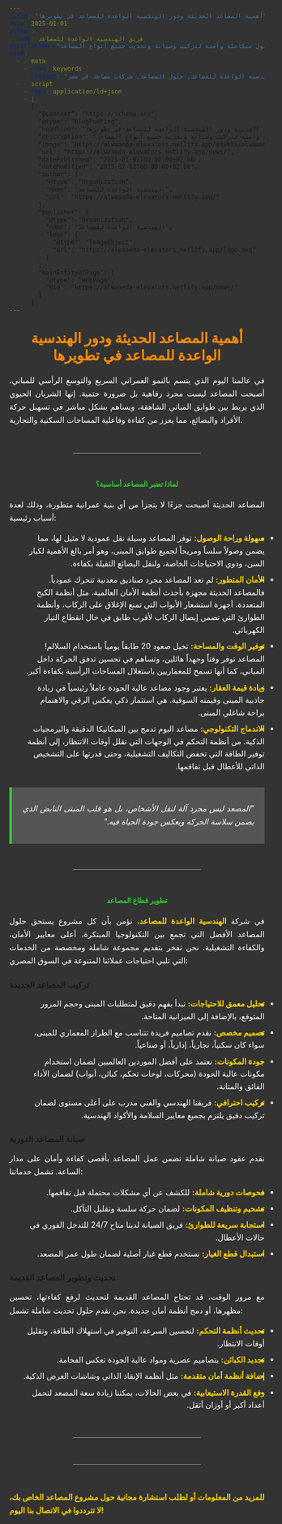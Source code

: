 ```yaml
---
title: "أهمية المصاعد الحديثة ودور الهندسية الواعدة للمصاعد في تطويرها"
date: 2025-01-01
author:
  name: فريق الهندسية الواعدة للمصاعد
description: "تعرف على الدور المحوري للمصاعد الحديثة في حياتنا اليومية وكيف تساهم شركة الهندسية الواعدة للمصاعد في توفير حلول متكاملة وآمنة لتركيب وصيانة وتحديث جميع أنواع المصاعد."
head:
  - - meta
    - name: keywords
      content: "أهمية المصاعد, مصاعد حديثة, مصاعد آمنة, تركيب مصاعد, صيانة مصاعد, تحديث مصاعد, تكنولوجيا المصاعد, الهندسية الواعدة للمصاعد, حلول المصاعد, شركات مصاعد في مصر"
  - - script
    - type: application/ld+json
    - |
      {
        "@context": "https://schema.org",
        "@type": "BlogPosting",
        "headline": "أهمية المصاعد الحديثة ودور الهندسية الواعدة للمصاعد في تطويرها",
        "description": "تعرف على الدور المحوري للمصاعد الحديثة في حياتنا اليومية وكيف تساهم شركة الهندسية الواعدة للمصاعد في توفير حلول متكاملة وآمنة لتركيب وصيانة وتحديث جميع أنواع المصاعد.",
        "image": "https://alwaaeda-elevators.netlify.app/assets/alwaaeda-og-image.jpg",
        "url": "https://alwaaeda-elevators.netlify.app/news/",
        "datePublished": "2025-01-01T00:00:00+02:00",
        "dateModified": "2025-07-12T00:00:00+02:00",
        "author": {
          "@type": "Organization",
          "name": "الهندسية الواعدة للمصاعد",
          "url": "https://alwaaeda-elevators.netlify.app/"
        },
        "publisher": {
          "@type": "Organization",
          "name": "الهندسية الواعدة للمصاعد",
          "logo": {
            "@type": "ImageObject",
            "url": "https://alwaaeda-elevators.netlify.app/logo.svg"
          }
        },
        "mainEntityOfPage": {
          "@type": "WebPage",
          "@id": "https://alwaaeda-elevators.netlify.app/news/"
        }
      }
---
```


<style>
/* هذا الكود سيتم تطبيقه على هذه الصفحة فقط */

/* تغيير لون الخلفية الأساسي للصفحة */
body, html {
    background-color: #333; /* خلفية داكنة لتناسب النص الأبيض */
}
/* .page هو عادة العنصر الذي يغلف محتوى الصفحة في Vuepress */
.page { 
    background-color: #333 !important; /* لضمان أن خلفية الصفحة داكنة */
}

/* تنسيق العنوان الرئيسي */
h1 {
  text-align: center;
  font-size: 2em; /* زيادة حجم الخط قليلاً */
  color: #FF8C00; /* لون برتقالي واضح للعناوين */
  margin-top: 30px;
  margin-bottom: 20px;
}

/* تنسيق العناوين الفرعية (H2) */
h2 {
  text-align: center;
  font-size: 1em; /* زيادة حجم الخط قليلاً */
  color: #32CD32; /* لون أخضر ليموني للتميز */
  margin-top: 40px;
  margin-bottom: 20px;
}

/* تنسيق الفقرات العامة */
p {
  font-size: 1.1em; /* حجم خط أكبر للفقرات */
  line-height: 1.7; /* لتحسين قراءة النص */
  color: #FFFFFF; /* لون أبيض للنص */
  text-align: justify; /* محاذاة النص للطرفين */
  margin-bottom: 1em;
}

/* تنسيق القوائم (النقاط والأرقام) */
ul, ol {
  font-size: 1.1em; /* حجم خط أكبر لعناصر القائمة */
  line-height: 1.6;
  color: #FFFFFF; /* لون أبيض لعناصر القائمة */
  margin-bottom: 1em;
  padding-left: 25px; /* مسافة بادئة للقوائم */
}

/* تنسيق عناصر القائمة */
ul li, ol li {
  margin-bottom: 0.5em;
  text-align: right; /* محاذاة النص داخل القوائم لليمين */
  direction: rtl; /* اتجاه النص من اليمين لليسار */
}
/* لون نقطة القائمة (bullet) */
ul li::before {
  content: '•'; /* استخدام نقطة بدلاً من الدائرة الافتراضية */
  color: #FFD700; /* لون ذهبي لنقطة القائمة */
  display: inline-block;
  width: 1em;
  margin-left: -1em; /* لتعويض البادينج */
  text-align: right; /* لمحاذاة النقطة لليمين */
}


/* لتحسين مظهر الخط الفاصل (---) */
hr {
  border: none;
  border-top: 2px solid #6c757d; /* خط رمادي أثقل قليلاً */
  margin: 50px auto; /* توسيط الخط مع مسافة أكبر */
  width: 50%; /* عرض الخط 50% فقط */
}

/* تنسيق النص البارز (Bold) */
strong {
  color: #FFD700; /* لون ذهبي للنص البارز */
}

/* تعديل عرض المحتوى لجعله في المنتصف قدر الإمكان */
/* .content__default هو العنصر الذي يغلف محتوى Markdown في Vuepress */
.content__default {
  max-width: 800px; /* تحديد أقصى عرض للمحتوى */
  margin: 0 auto; /* لتوسيط المحتوى */
  padding: 0 20px; /* بادينج جانبي للمسافة عن الحواف */
  background-color: #444; /* خلفية أغمق قليلاً للمحتوى لتباين أفضل مع الخلفية العامة */
  border-radius: 8px;
  padding-top: 30px;
  padding-bottom: 30px;
  box-shadow: 0 4px 15px rgba(0, 0, 0, 0.2);
}

/* تنسيق الروابط داخل محتوى المقال فقط */
.content__default a {
  color: #FFD700; /* لون ذهبي للروابط داخل المقال */
  text-decoration: none; /* إزالة الخط السفلي الافتراضي */
  border-bottom: 1px dashed #FFD700; /* إضافة خط سفلي متقطع */
  transition: color 0.3s ease, border-color 0.3s ease;
  pointer-events: auto; /* التأكد من أنها قابلة للنقر */
}

.content__default a:hover {
  color: #FFA500; /* لون برتقالي أغمق عند التحويم */
  border-bottom: 1px solid #FFA500; /* خط سفلي صلب عند التحويم */
}

/* تنسيق الاقتباسات (Blockquotes) */
blockquote {
  background-color: #555; /* خلفية أغمق قليلاً للاقتباس */
  border-left: 5px solid #32CD32; /* خط أخضر على اليسار */
  margin: 2em 0;
  padding: 1em 1.5em;
  font-style: italic;
  color: #f0f0f0; /* لون أفتح قليلاً للنص في الاقتباس */
  text-align: right; /* محاذاة النص داخل الاقتباس لليمين */
  direction: rtl; /* اتجاه النص من اليمين لليسار */
}

/* تعديلات للعرض على الشاشات الأصغر */
@media (max-width: 768px) {
  h1 {
    font-size: 2em;
  }
  h2 {
    font-size: 1.5em;
  }
  p, ul, ol, blockquote {
    font-size: 1em;
  }
  .content__default {
    padding: 20px 15px;
  }
}

@media (max-width: 480px) {
  h1 {
    font-size: 1.8em;
  }
  h2 {
    font-size: 1.3em;
  }
  p, ul, ol, blockquote {
    font-size: 0.95em;
  }
  hr {
    width: 70%;
  }
}

</style>

# أهمية المصاعد الحديثة ودور الهندسية الواعدة للمصاعد في تطويرها

في عالمنا اليوم الذي يتسم بالنمو العمراني السريع والتوسع الرأسي للمباني، أصبحت المصاعد ليست مجرد رفاهية بل ضرورة حتمية. إنها الشريان الحيوي الذي يربط بين طوابق المباني الشاهقة، ويساهم بشكل مباشر في تسهيل حركة الأفراد والبضائع، مما يعزز من كفاءة وفاعلية المساحات السكنية والتجارية.

---

## لماذا تعتبر المصاعد  أساسية؟

المصاعد الحديثة أصبحت جزءًا لا يتجزأ من أي بنية عمرانية متطورة، وذلك لعدة أسباب رئيسية:

* **سهولة وراحة الوصول:** توفر المصاعد وسيلة نقل عمودية لا مثيل لها، مما يضمن وصولاً سلساً ومريحاً لجميع طوابق المبنى، وهو أمر بالغ الأهمية لكبار السن، وذوي الاحتياجات الخاصة، ولنقل البضائع الثقيلة بكفاءة.
* **الأمان المتطور:** لم تعد المصاعد مجرد صناديق معدنية تتحرك عمودياً. فالمصاعد الحديثة مجهزة بأحدث أنظمة الأمان العالمية، مثل أنظمة الكبح المتعددة، أجهزة استشعار الأبواب التي تمنع الإغلاق على الركاب، وأنظمة الطوارئ التي تضمن إيصال الركاب لأقرب طابق في حال انقطاع التيار الكهربائي.
* **توفير الوقت والمساحة:** تخيل صعود 20 طابقاً يومياً باستخدام السلالم! المصاعد توفر وقتاً وجهداً هائلين، وتساهم في تحسين تدفق الحركة داخل المباني، كما أنها تسمح للمعماريين باستغلال المساحات الرأسية بكفاءة أكبر.
* **زيادة قيمة العقار:** يعتبر وجود مصاعد عالية الجودة عاملاً رئيسياً في زيادة جاذبية المبنى وقيمته السوقية. هي استثمار ذكي يعكس الرقي والاهتمام براحة شاغلي المبنى.
* **الاندماج التكنولوجي:** مصاعد اليوم تدمج بين الميكانيكا الدقيقة والبرمجيات الذكية. من أنظمة التحكم في الوجهات التي تقلل أوقات الانتظار، إلى أنظمة توفير الطاقة التي تخفض التكاليف التشغيلية، وحتى قدرتها على التشخيص الذاتي للأعطال قبل تفاقمها.

> "المصعد ليس مجرد آلة لنقل الأشخاص، بل هو قلب المبنى النابض الذي يضمن سلاسة الحركة ويعكس جودة الحياة فيه."

---

##  تطوير قطاع المصاعد

في شركة **الهندسية الواعدة للمصاعد**، نؤمن بأن كل مشروع يستحق حلول المصاعد الأفضل التي تجمع بين التكنولوجيا المبتكرة، أعلى معايير الأمان، والكفاءة التشغيلية. نحن نفخر بتقديم مجموعة شاملة ومخصصة من الخدمات التي تلبي احتياجات عملائنا المتنوعة في السوق المصري:

### تركيب المصاعد الجديدة

* **تحليل معمق للاحتياجات:** نبدأ بفهم دقيق لمتطلبات المبنى وحجم المرور المتوقع، بالإضافة إلى الميزانية المتاحة.
* **تصميم مخصص:** نقدم تصاميم فريدة تتناسب مع الطراز المعماري للمبنى، سواء كان سكنياً، تجارياً، إدارياً، أو صناعياً.
* **جودة المكونات:** نعتمد على أفضل الموردين العالميين لضمان استخدام مكونات عالية الجودة (محركات، لوحات تحكم، كبائن، أبواب) لضمان الأداء الفائق والمتانة.
* **تركيب احترافي:** فريقنا الهندسي والفني مدرب على أعلى مستوى لضمان تركيب دقيق يلتزم بجميع معايير السلامة والأكواد الهندسية.

### صيانة المصاعد الدورية

نقدم عقود صيانة شاملة تضمن عمل المصاعد بأقصى كفاءة وأمان على مدار الساعة. تشمل خدماتنا:

* **فحوصات دورية شاملة:** للكشف عن أي مشكلات محتملة قبل تفاقمها.
* **تشحيم وتنظيف المكونات:** لضمان حركة سلسة وتقليل التآكل.
* **استجابة سريعة للطوارئ:** فريق الصيانة لدينا متاح 24/7 للتدخل الفوري في حالات الأعطال.
* **استبدال قطع الغيار:** نستخدم قطع غيار أصلية لضمان طول عمر المصعد.

### تحديث وتطوير المصاعد القديمة

مع مرور الوقت، قد تحتاج المصاعد القديمة لتحديث لرفع كفاءتها، تحسين مظهرها، أو دمج أنظمة أمان جديدة. نحن نقدم حلول تحديث شاملة تشمل:

* **تحديث أنظمة التحكم:** لتحسين السرعة، التوفير في استهلاك الطاقة، وتقليل أوقات الانتظار.
* **تجديد الكبائن:** بتصاميم عصرية ومواد عالية الجودة تعكس الفخامة.
* **إضافة أنظمة أمان متقدمة:** مثل أنظمة الإنقاذ الذاتي وشاشات العرض الذكية.
* **رفع القدرة الاستيعابية:** في بعض الحالات، يمكننا زيادة سعة المصعد لتحمل أعداد أكبر أو أوزان أثقل.

---



---

**للمزيد من المعلومات أو لطلب استشارة مجانية حول مشروع المصاعد الخاص بك، لا تترددوا في الاتصال بنا اليوم!**
